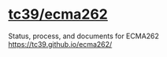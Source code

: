 # [tc39/ecma262](https://github.com/tc39/ecma262)

Status, process, and documents for ECMA262 https://tc39.github.io/ecma262/

